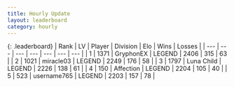 ```yaml
---
title: Hourly Update
layout: leaderboard
category: hourly
---
```


{: .leaderboard}
| Rank | LV | Player | Division | Elo | Wins | Losses |
| --- | --- | --- | --- | --- | --- | --- |
| <span data-change="0">1</span> | 1371 | <span title="ID: 315148">GryphonEX</span> | LEGEND | <span data-change="2">2406</span> | <span data-change="1">315</span> | <span data-change="0">63</span> |
| <span data-change="0">2</span> | 1021 | <span title="ID: 416373">miracle03</span> | LEGEND | <span data-change="0">2249</span> | <span data-change="0">176</span> | <span data-change="0">58</span> |
| <span data-change="0">3</span> | 1797 | <span title="ID: 164871">Luna Child</span> | LEGEND | <span data-change="0">2226</span> | <span data-change="0">138</span> | <span data-change="0">61</span> |
| <span data-change="0">4</span> | 150 | <span title="ID: 573202">Affection</span> | LEGEND | <span data-change="0">2204</span> | <span data-change="0">105</span> | <span data-change="0">40</span> |
| <span data-change="0">5</span> | 523 | <span title="ID: 188640">username765</span> | LEGEND | <span data-change="0">2203</span> | <span data-change="0">157</span> | <span data-change="0">78</span> |
